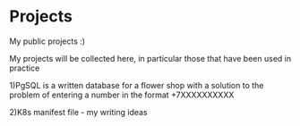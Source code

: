 # Projects
My public projects :)

My projects will be collected here, in particular those that have been used in practice

1)PgSQL is a written database for a flower shop with a solution to the problem of entering a number in the format +7XXXXXXXXXX

2)K8s manifest file - my writing ideas